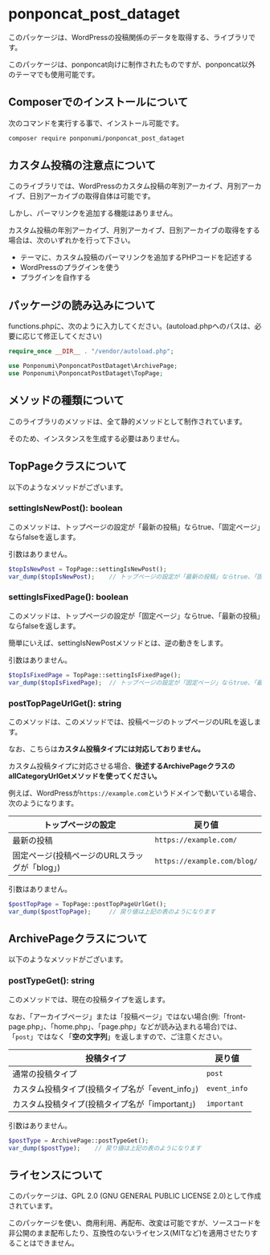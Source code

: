 # ponponcat_post_dataget

このパッケージは、WordPressの投稿関係のデータを取得する、ライブラリです。

このパッケージは、ponponcat向けに制作されたものですが、ponponcat以外のテーマでも使用可能です。

## Composerでのインストールについて

次のコマンドを実行する事で、インストール可能です。

```bash
composer require ponponumi/ponponcat_post_dataget
```

## カスタム投稿の注意点について

このライブラリでは、WordPressのカスタム投稿の年別アーカイブ、月別アーカイブ、日別アーカイブの取得自体は可能です。

しかし、パーマリンクを追加する機能はありません。

カスタム投稿の年別アーカイブ、月別アーカイブ、日別アーカイブの取得をする場合は、次のいずれかを行って下さい。

* テーマに、カスタム投稿のパーマリンクを追加するPHPコードを記述する
* WordPressのプラグインを使う
* プラグインを自作する

## パッケージの読み込みについて

functions.phpに、次のように入力してください。(autoload.phpへのパスは、必要に応じて修正してください)

```php
require_once __DIR__ . "/vendor/autoload.php";

use Ponponumi\PonponcatPostDataget\ArchivePage;
use Ponponumi\PonponcatPostDataget\TopPage;
```

## メソッドの種類について

このライブラリのメソッドは、全て静的メソッドとして制作されています。

そのため、インスタンスを生成する必要はありません。

## TopPageクラスについて

以下のようなメソッドがございます。

### settingIsNewPost(): boolean

このメソッドは、トップページの設定が「最新の投稿」ならtrue、「固定ページ」ならfalseを返します。

引数はありません。

```php
$topIsNewPost = TopPage::settingIsNewPost();
var_dump($topIsNewPost);    // トップページの設定が「最新の投稿」ならtrue、「固定ページ」ならfalse
```

### settingIsFixedPage(): boolean

このメソッドは、トップページの設定が「固定ページ」ならtrue、「最新の投稿」ならfalseを返します。

簡単にいえば、settingIsNewPostメソッドとは、逆の動きをします。

引数はありません。

```php
$topIsFixedPage = TopPage::settingIsFixedPage();
var_dump($topIsFixedPage);  // トップページの設定が「固定ページ」ならtrue、「最新の投稿」ならfalse
```

### postTopPageUrlGet(): string

このメソッドは、このメソッドでは、投稿ページのトップページのURLを返します。

なお、こちらは**カスタム投稿タイプには対応しておりません。**

カスタム投稿タイプに対応させる場合、**後述するArchivePageクラスのallCategoryUrlGetメソッドを使ってください。**

例えば、WordPressが`https://example.com`というドメインで動いている場合、次のようになります。

| トップページの設定 | 戻り値 |
| ---- | ---- |
| 最新の投稿 | `https://example.com/` |
| 固定ページ(投稿ページのURLスラッグが「blog」) | `https://example.com/blog/` |

引数はありません。

```php
$postTopPage = TopPage::postTopPageUrlGet();
var_dump($postTopPage);     // 戻り値は上記の表のようになります
```

## ArchivePageクラスについて

以下のようなメソッドがございます。

### postTypeGet(): string

このメソッドでは、現在の投稿タイプを返します。

なお、「アーカイブページ」または「投稿ページ」ではない場合(例:「front-page.php」、「home.php」、「page.php」などが読み込まれる場合)では、「`post`」ではなく「**空の文字列**」を返しますので、ご注意ください。

| 投稿タイプ | 戻り値 |
| ---- | ---- |
| 通常の投稿タイプ | `post` |
| カスタム投稿タイプ(投稿タイプ名が「event_info」) | `event_info` |
| カスタム投稿タイプ(投稿タイプ名が「important」) | `important` |

引数はありません。

```php
$postType = ArchivePage::postTypeGet();
var_dump($postType);    // 戻り値は上記の表のようになります
```

## ライセンスについて

このパッケージは、GPL 2.0 (GNU GENERAL PUBLIC LICENSE 2.0)として作成されています。

このパッケージを使い、商用利用、再配布、改変は可能ですが、ソースコードを非公開のまま配布したり、互換性のないライセンス(MITなど)を適用させたりすることはできません。
